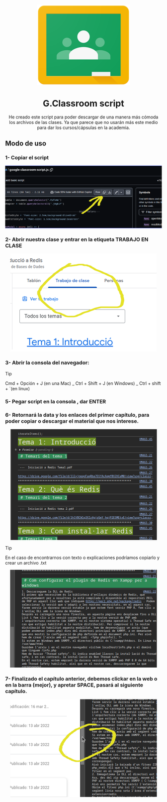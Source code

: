<a name="readme-top"></a>

<div align="center">

  <img width="300px" src="/img/gc_logo.png" alt="Logo" width=auto/>

# G.Classroom script

He creado este script para poder descargar de una manera más cómoda los archivos de las clases.
Ya que parece que no usarán más este medio para dar los cursos/cápsulas en la academia.

</div>

## Modo de uso

### 1- Copiar el script

<div align="center">
    <img src="/img/1.webp" alt="copy-code" width=auto height=auto/>
</div>
 
### 2- Abrir nuestra clase y entrar en la etiqueta TRABAJO EN CLASE

<div align="center">
    <img src="/img/1-1.webp" alt="copy-code" width=auto height=auto/>
</div>

### 3- Abrir la consola del navegador:

> [!TIP]
> Cmd + Opción + J (en una Mac) _ Ctrl + Shift + J (en Windows) _ Ctrl + shift + `(en linux)

### 5- Pegar script en la consola , dar ENTER

### 6- Retornará la data y los enlaces del primer capítulo, para poder copiar o descargar el material que nos interese.

<div align="center">
    <img src="/img/2.webp" alt="paste-console" width=auto height=auto/>
</div>

> [!TIP]
> En el caso de encontrarnos con texto o explicaciones podríamos copiarlo y crear un archivo .txt

<div align="center">
    <img src="/img/2-1.webp" alt="text" width=auto height=auto/>
</div>

### 7- Finalizado el capítulo anterior, debemos clickar en la web o en la barra (mejor), y apretar SPACE, pasará al siguiente capítulo.

<div align="center">
    <img src="/img/3.webp" alt="next-chapter" width=auto height=auto/>
</div>
